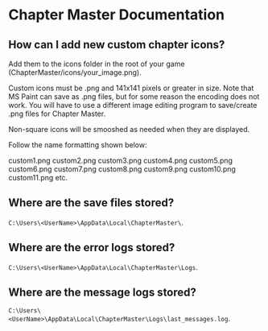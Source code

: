 # Chapter Master Documentation 

## How can I add new custom chapter icons?

Add them to the icons folder in the root of your game (ChapterMaster/icons/your_image.png).

Custom icons must be .png and 141x141 pixels or greater in size.
Note that MS Paint can save as .png files, but for some reason the encoding does not work.  You will have to use a different image editing program to save/create .png files for Chapter Master.

Non-square icons will be smooshed as needed when they are displayed.

Follow the name formatting shown below:

custom1.png
custom2.png
custom3.png
custom4.png
custom5.png
custom6.png
custom7.png
custom8.png
custom9.png
custom10.png
custom11.png
etc.

## Where are the save files stored?

`C:\Users\<UserName>\AppData\Local\ChapterMaster\`.

## Where are the error logs stored?

`C:\Users\<UserName>\AppData\Local\ChapterMaster\Logs`.

## Where are the message logs stored?

`C:\Users\<UserName>\AppData\Local\ChapterMaster\Logs\last_messages.log`.